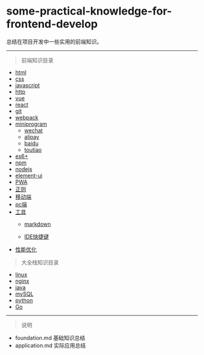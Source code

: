 # some-practical-knowledge-for-frontend-develop
总结在项目开发中一些实用的前端知识。

---------------------------------------------------------------------------------

>前端知识目录

+ [html](https://github.com/bigbigbigbear/some-practical-knowledge-for-frontend-develop/blob/master/frontend/html/application.md)
+ [css](https://github.com/bigbigbigbear/some-practical-knowledge-for-frontend-develop/blob/master/frontend/css/application.md)
+ [javascript](https://github.com/bigbigbigbear/some-practical-knowledge-for-frontend-develop/blob/master/frontend/javascript/application.md)
+ [http](https://github.com/bigbigbigbear/some-practical-knowledge-for-frontend-develop/blob/master/frontend/http/application.md)
+ [vue](https://github.com/bigbigbigbear/some-practical-knowledge-for-frontend-develop/blob/master/frontend/vue/application.md)
+ [react](https://github.com/bigbigbigbear/some-practical-knowledge-for-frontend-develop/blob/master/frontend/react/application.md)
+ [git](https://github.com/bigbigbigbear/some-practical-knowledge-for-frontend-develop/blob/master/frontend/git/application.md)
+ [webpack](https://github.com/bigbigbigbear/some-practical-knowledge-for-frontend-develop/blob/master/frontend/webpack/application.md)
+ [miniprogram](https://github.com/bigbigbigbear/some-practical-knowledge-for-frontend-develop/blob/master/frontend/miniprogram/application.md)
   * [wechat](https://github.com/bigbigbigbear/some-practical-knowledge-for-frontend-develop/blob/master/frontend/miniprogram/wechat/application.md)
   * [alipay](https://github.com/bigbigbigbear/some-practical-knowledge-for-frontend-develop/blob/master/frontend/miniprogram/alipay/application.md)
   * [baidu](https://github.com/bigbigbigbear/some-practical-knowledge-for-frontend-develop/blob/master/frontend/miniprogram/baidu/application.md)
   * [toutiao](https://github.com/bigbigbigbear/some-practical-knowledge-for-frontend-develop/blob/master/frontend/miniprogram/toutiao/application.md)
+ [es6+](https://github.com/bigbigbigbear/some-practical-knowledge-for-frontend-develop/blob/master/frontend/es6+/application.md)
+ [npm](https://github.com/bigbigbigbear/some-practical-knowledge-for-frontend-develop/blob/master/frontend/npm/application.md)
+ [nodejs](https://github.com/bigbigbigbear/some-practical-knowledge-for-frontend-develop/blob/master/frontend/nodejs/application.md)
+ [element-ui](https://github.com/bigbigbigbear/some-practical-knowledge-for-frontend-develop/blob/master/frontend/element-ui/application.md)
+ [PWA](https://github.com/bigbigbigbear/some-practical-knowledge-for-frontend-develop/blob/master/frontend/PWA/application.md)
+ [正则](https://github.com/bigbigbigbear/some-practical-knowledge-for-frontend-develop/blob/master/frontend/正则/application.md)
+ [移动端](https://github.com/bigbigbigbear/some-practical-knowledge-for-frontend-develop/blob/master/frontend/mobile/application.md)
+ [pc端](https://github.com/bigbigbigbear/some-practical-knowledge-for-frontend-develop/blob/master/frontend/pc/application.md)
+ [工具](https://github.com/bigbigbigbear/some-practical-knowledge-for-frontend-develop/blob/master/frontend/tools/application.md)
   * [markdown](https://github.com/bigbigbigbear/some-practical-knowledge-for-frontend-develop/blob/master/frontend/tools/markdown.md)

   * [IDE快捷键](https://github.com/bigbigbigbear/some-practical-knowledge-for-frontend-develop/blob/master/frontend/tools/IDE.md)
+ [性能优化](https://github.com/bigbigbigbear/some-practical-knowledge-for-frontend-develop/blob/master/frontend/性能优化/application.md)

>大全栈知识目录

+ [linux](https://github.com/bigbigbigbear/some-practical-knowledge-for-frontend-develop/blob/master/fullstack/linux/application.md)
+ [nginx](https://github.com/bigbigbigbear/some-practical-knowledge-for-frontend-develop/blob/master/fullstack/nginx/application.md)
+ [java](https://github.com/bigbigbigbear/some-practical-knowledge-for-frontend-develop/blob/master/fullstack/java/application.md)
+ [mySQL](https://github.com/bigbigbigbear/some-practical-knowledge-for-frontend-develop/blob/master/fullstack/mySQL/application.md)
+ [python](https://github.com/bigbigbigbear/some-practical-knowledge-for-frontend-develop/blob/master/fullstack/python/application.md)
+ [Go](https://github.com/bigbigbigbear/some-practical-knowledge-for-frontend-develop/blob/master/fullstack/GoLang/application.md)

-------------------------------------------------------------------------------

>说明

* foundation.md 基础知识总结
* application.md 实际应用总结